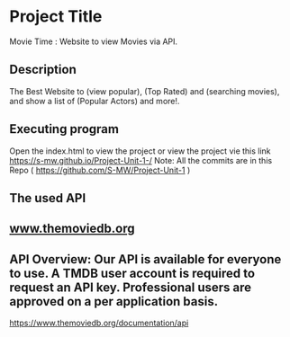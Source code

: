 # Project Title

Movie Time : Website to view Movies via API.

## Description

The Best Website to (view popular), (Top Rated) and (searching movies), and show a list of (Popular Actors) and more!.

## Executing program

Open the index.html to view the project or view the project vie this link https://s-mw.github.io/Project-Unit-1-/
Note: All the commits are in this Repo ( https://github.com/S-MW/Project-Unit-1 )
## The used API
 www.themoviedb.org 
---
API Overview:
Our API is available for everyone to use. A TMDB user account is required to request an API key. Professional users are approved on a per application basis.
---
https://www.themoviedb.org/documentation/api
